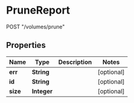 

# PruneReport

POST \"/volumes/prune\"

## Properties

| Name | Type | Description | Notes |
|------------ | ------------- | ------------- | -------------|
|**err** | **String** |  |  [optional] |
|**id** | **String** |  |  [optional] |
|**size** | **Integer** |  |  [optional] |



